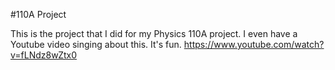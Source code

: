 #110A Project

This is the project that I did for my Physics 110A project. I even have a Youtube video singing about this. It's fun. https://www.youtube.com/watch?v=fLNdz8wZtx0
